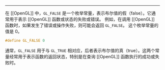 
----
在 [[OpenGL]] 中，`GL_FALSE` 是一个枚举常量，表示布尔值的假（false）。它通常用于表示 [[OpenGL]] 函数或状态的失败或错误。
例如，在调用 [[OpenGL]] 函数时，如果发生了错误或操作失败，则可能会返回 `GL_FALSE`。
这个枚举常量的值是 0。
```cpp
#define GL_FALSE 0
```
通常，`GL_FALSE` 用于与 `GL_TRUE` 相对应，后者表示布尔值的真（true）。这两个常量经常用于表示函数的返回状态，特别是在查询 [[OpenGL]] 函数执行的成功或失败时。